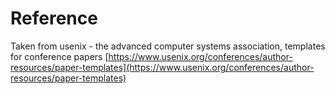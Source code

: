 # Reference
Taken from usenix - the advanced computer systems association, templates for
conference papers
[https://www.usenix.org/conferences/author-resources/paper-templates](https://www.usenix.org/conferences/author-resources/paper-templates)
